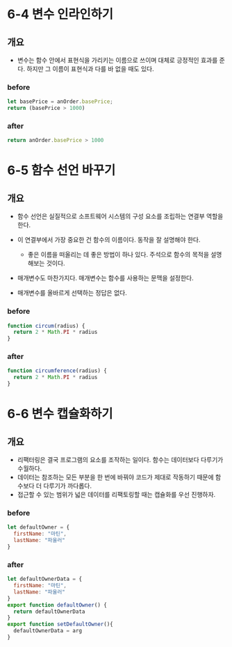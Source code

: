 # 6-4 변수 인라인하기

## 개요
- 변수는 함수 안에서 표현식을 가리키는 이름으로 쓰이며 대체로 긍정적인 효과를 준다. 하지만 그 이름이 표현식과 다를 바 없을 때도 있다.


### before

```js
let basePrice = anOrder.basePrice;
return (basePrice > 1000)
```
### after
```js
return anOrder.basePrice > 1000
``` 

 
# 6-5 함수 선언 바꾸기

## 개요
- 함수 선언은 실질적으로 소프트웨어 시스템의 구성 요소를 조립하는 연결부 역할을 한다.

- 이 연결부에서 가장 중요한 건 함수의 이름이다. 동작을 잘 설명해야 한다.
  - 좋은 이름을 떠올리는 데 좋은 방법이 하나 있다. 주석으로 함수의 목적을 설명해보는 것이다.
- 매개변수도 마찬가지다. 매개변수는 함수를 사용하는 문맥을 설정한다.
- 매개변수를 올바르게 선택하는 정답은 없다. 

### before

```js
function circum(radius) {
  return 2 * Math.PI * radius
}
```
### after

```js
function circumference(radius) { 
  return 2 * Math.PI * radius
}
```
 

# 6-6 변수 캡슐화하기

## 개요
- 리팩터링은 결국 프로그램의 요소를 조작하는 일이다. 함수는 데이터보다 다루기가 수월하다. 
- 데이터는 참조하는 모든 부분을 한 번에 바꿔야 코드가 제대로 작동하기 때문에 함수보다 더 다루기가 까다롭다.
- 접근할 수 있는 범위가 넓은 데이터를 리팩토링할 때는 캡슐화를 우선 진행하자.

### before
```js
let defaultOwner = {
  firstName: "마틴",
  lastName: "파울러"
}
```

### after
```js
let defaultOwnerData = {
  firstName: "마틴",
  lastName: "파울러"
}
export function defaultOwner() {
  return defaultOwnerData
}
export function setDefaultOwner(){
  defaultOwnerData = arg
}
```
 
